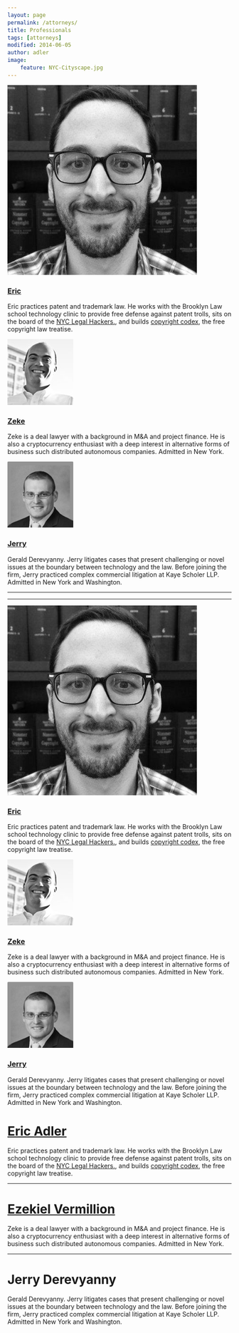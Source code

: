 ```yaml
---
layout: page
permalink: /attorneys/
title: Professionals
tags: [attorneys]
modified: 2014-06-05
author: adler
image:
    feature: NYC-Cityscape.jpg
---
```


<div class='fourcols'>
<a href="/../ericadler">
<img src="/../images/EricAvatar.jpg" class="author-photo">
<h3>Eric</h3>
</a>
<p>Eric practices patent and trademark law. He works with the Brooklyn Law school technology clinic to provide free defense against patent trolls, sits on the board of the <a href='http://legalhackers.org/'>NYC Legal Hackers.</a>, and builds <a href='http://www.copyrightcodex.com'>copyright codex</a>, the free copyright law treatise.</p>
</div>

<div class='fourcols'>
<a href="/../zekevermillion">
<img src="/../images/ZekeAvatar.jpg" class="author-photo">
<h3>Zeke</h3>
</a>
<p>
Zeke is a deal lawyer with a background in M&A and project finance. He is also a cryptocurrency enthusiast with a deep interest in alternative forms of business such distributed autonomous companies. Admitted in New York.

</p>
</div>

<div class='fourcols'>
<a href="/../jerryderevyanny">
<img src="/../images/JerryAvatar.jpg" class="author-photo">
<h3>Jerry</h3>
</a>
<p>
Gerald Derevyanny. Jerry litigates cases that present challenging or novel issues at the boundary between technology and the law. Before joining the firm, Jerry practiced complex commercial litigation at Kaye Scholer LLP. Admitted in New York and Washington.

</p>
</div>

---

---


<div class='sixcols'>
<a href="/../ericadler">
<img src="/../images/EricAvatar.jpg" class="author-photo">
<h3>Eric</h3>
</a>
<p>Eric practices patent and trademark law. He works with the Brooklyn Law school technology clinic to provide free defense against patent trolls, sits on the board of the <a href='http://legalhackers.org/'>NYC Legal Hackers.</a>, and builds <a href='http://www.copyrightcodex.com'>copyright codex</a>, the free copyright law treatise.</p>
</div>

<div class='sixcols'>
<a href="/../zekevermillion">
<img src="/../images/ZekeAvatar.jpg" class="author-photo">
<h3>Zeke</h3>
</a>
<p>
Zeke is a deal lawyer with a background in M&A and project finance. He is also a cryptocurrency enthusiast with a deep interest in alternative forms of business such distributed autonomous companies. Admitted in New York.

</p>
</div>

<div class='sixcols'>
<a href="/../jerryderevyanny">
<img src="/../images/JerryAvatar.jpg" class="author-photo">
<h3>Jerry</h3>
</a>
<p>
Gerald Derevyanny. Jerry litigates cases that present challenging or novel issues at the boundary between technology and the law. Before joining the firm, Jerry practiced complex commercial litigation at Kaye Scholer LLP. Admitted in New York and Washington.

</p>
</div>


# <a href = "/ericadler/">Eric Adler</a>

Eric practices patent and trademark law. He works with the Brooklyn Law school technology clinic to provide free defense against patent trolls, sits on the board of the <a href='http://legalhackers.org/'>NYC Legal Hackers.</a>, and builds <a href='http://www.copyrightcodex.com'>copyright codex</a>, the free copyright law treatise.


- - - 

# <a href = "/zekevermillion/">Ezekiel Vermillion</a>

Zeke is a deal lawyer with a background in M&A and project finance. He is also a cryptocurrency enthusiast with a deep interest in alternative forms of business such distributed autonomous companies. Admitted in New York.

- - - 

# Jerry Derevyanny

Gerald Derevyanny. Jerry litigates cases that present challenging or novel issues at the boundary between technology and the law. Before joining the firm, Jerry practiced complex commercial litigation at Kaye Scholer LLP. Admitted in New York and Washington.
